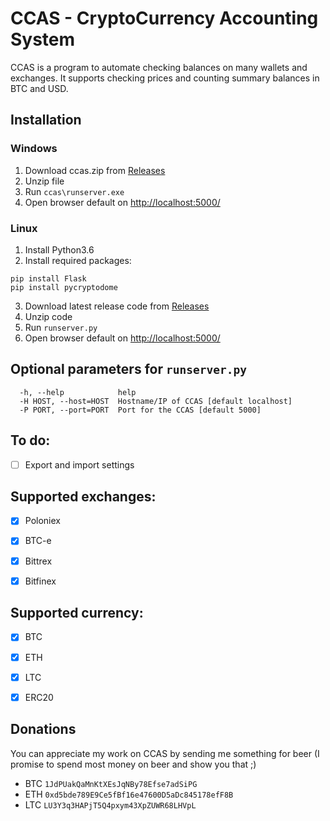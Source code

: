 # CCAS - CryptoCurrency Accounting System

CCAS is a program to automate checking balances on many wallets and exchanges. It supports checking prices and counting summary balances in BTC and USD.

## Installation
### Windows
1. Download ccas.zip from [Releases](https://github.com/Davasny/CCAS/releases/latest)
2. Unzip file
3. Run `ccas\runserver.exe`
6. Open browser default on [http://localhost:5000/](http://localhost:5000/)

### Linux
1. Install Python3.6
2. Install required packages:
```
pip install Flask
pip install pycryptodome
```
3. Download latest release code from [Releases](https://github.com/Davasny/CCAS/releases/latest)
4. Unzip code
5. Run `runserver.py`
6. Open browser default on [http://localhost:5000/](http://localhost:5000/)

## Optional parameters for `runserver.py`
```
  -h, --help            help
  -H HOST, --host=HOST  Hostname/IP of CCAS [default localhost]
  -P PORT, --port=PORT  Port for the CCAS [default 5000]
```


## To do: 
- [ ] Export and import settings


## Supported exchanges:
- [X] Poloniex
- [X] BTC-e
- [X] Bittrex
- [X] Bitfinex


## Supported currency:
- [X] BTC
- [X] ETH
- [X] LTC
- [X] ERC20


## Donations
You can appreciate my work on CCAS by sending me something for beer (I promise to spend most money on beer and show you that ;)
- BTC `1JdPUakQaMnKtXEsJqNBy78Efse7adSiPG`
- ETH `0xd5bde789E9Ce5fBf16e47600D5aDc845178efF8B`
- LTC `LU3Y3q3HAPjT5Q4pxym43XpZUWR68LHVpL`
